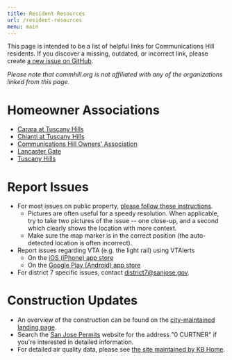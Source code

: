```yaml
---
title: Resident Resources
url: /resident-resources
menu: main
---
```


This page is intended to be a list of helpful links for Communications Hill residents. If you discover a missing, outdated, or incorrect link, please create [a new issue on GitHub](https://github.com/typeobject/commhill-org/issues/new).

*Please note that commhill.org is not affiliated with any of the organizations linked from this page.*

# Homeowner Associations
- [Carara at Tuscany Hills](https://app.pilera.com/)
- [Chianti at Tuscany Hills](https://app.pilera.com/)
- [Communications Hill Owners' Association](https://www.helsing.com/)
- [Lancaster Gate](https://www.lancastergatehoa.com/)
- [Tuscany Hills](https://app.pilera.com/)

# Report Issues
- For most issues on public property, [please follow these instructions](https://www.sanjoseca.gov/residents/report-an-issue).
    - Pictures are often useful for a speedy resolution. When applicable, try to take two pictures of the issue -- one close-up, and a second which clearly shows the location with more context.
    - Make sure the map marker is in the correct position (the auto-detected location is often incorrect).
- Report issues regarding VTA (e.g. the light rail) using VTAlerts
  - On the [iOS (iPhone) app store](https://itunes.apple.com/us/app/vtalerts/id633600618?ls=1&mt=8)
  - On the [Google Play (Android) app store](https://play.google.com/store/apps/details?id=com.elerts.vta)
- For district 7 specific issues, contact <district7@sanjose.gov>.

# Construction Updates
- An overview of the construction can be found on the [city-maintained landing page](https://www.sanjoseca.gov/your-government/departments/planning-building-code-enforcement/planning-division/projects-of-high-interest/approved-under-construction/communications-hill).
- Search the [San Jose Permits](https://sjpermits.org/permits/) website for the address "0 CURTNER" if you're interested in detailed information.
- For detailed air quality data, please see [the site maintained by KB Home](https://www.kbhome.com/communicationshill).

